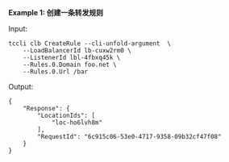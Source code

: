 **Example 1: 创建一条转发规则**



Input: 

```
tccli clb CreateRule --cli-unfold-argument  \
    --LoadBalancerId lb-cuxw2rm0 \
    --ListenerId lbl-4fbxq45k \
    --Rules.0.Domain foo.net \
    --Rules.0.Url /bar
```

Output: 
```
{
    "Response": {
        "LocationIds": [
            "loc-ho6lvh8m"
        ],
        "RequestId": "6c915c06-53e0-4717-9358-09b32cf47f08"
    }
}
```

